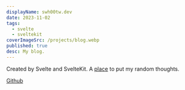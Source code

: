 ```yaml
---
displayName: swh00tw.dev
date: 2023-11-02
tags:
  - svelte
  - sveltekit
coverImageSrc: /projects/blog.webp
published: true
desc: My blog.
---
```

Created by Svelte and SvelteKit. A [place](https://swh00tw.dev) to put my random thoughts.

[Github](https://github.com/swh00tw/swh00tw-blog)